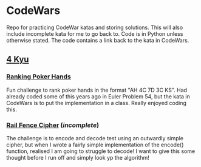 # CodeWars

Repo for practicing CodeWar katas and storing solutions. This will also include incomplete kata for me to go back to. Code is in Python unless otherwise stated. The code contains a link back to the kata in CodeWars.

## [4 Kyu](https://github.com/jules-lewis/codewars/tree/master/4kyu)

### [Ranking Poker Hands](https://github.com/jules-lewis/codewars/blob/master/4kyu/ranking-poker-hands.py)

Fun challenge to rank poker hands in the format "AH 4C 7D 3C KS". Had already coded some of this years ago in Euler Problem 54, but the kata in CodeWars is to put the implementation in a class. Really enjoyed coding this.

### [Rail Fence Cipher](https://github.com/jules-lewis/codewars/blob/master/4kyu/rail-fence-cypher.py) (*incomplete*)

The challenge is to encode and decode test using an outwardly simple cipher, but when I wrote a fairly simple implementation of the encode() function, realised I am going to struggle to decode! I want to give this some thought before I run off and simply look yp the algorithm!




